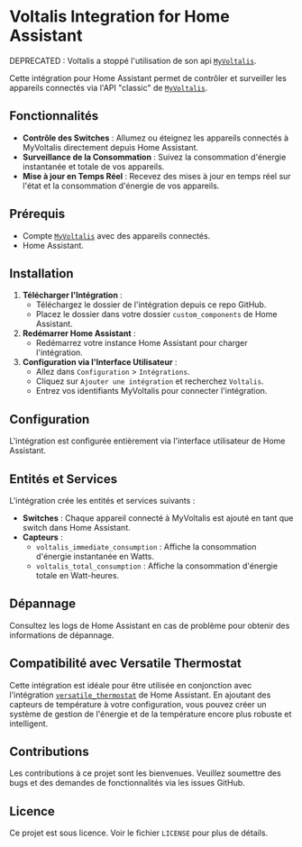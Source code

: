 # Voltalis Integration for Home Assistant

DEPRECATED : 
Voltalis a stoppé l'utilisation de son api [`MyVoltalis`](https://classic.myvoltalis.com/).

Cette intégration pour Home Assistant permet de contrôler et surveiller les appareils connectés via l'API "classic" de [`MyVoltalis`](https://classic.myvoltalis.com/).

## Fonctionnalités

* **Contrôle des Switches** : Allumez ou éteignez les appareils connectés à MyVoltalis directement depuis Home Assistant.
* **Surveillance de la Consommation** : Suivez la consommation d'énergie instantanée et totale de vos appareils.
* **Mise à jour en Temps Réel** : Recevez des mises à jour en temps réel sur l'état et la consommation d'énergie de vos appareils.

## Prérequis

* Compte [`MyVoltalis`](https://myvoltalis.com/) avec des appareils connectés.
* Home Assistant.

## Installation

1. **Télécharger l'Intégration** :
   * Téléchargez le dossier de l'intégration depuis ce repo GitHub.
   * Placez le dossier dans votre dossier `custom_components` de Home Assistant.
2. **Redémarrer Home Assistant** :
   * Redémarrez votre instance Home Assistant pour charger l'intégration.
3. **Configuration via l'Interface Utilisateur** :
   * Allez dans `Configuration` > `Intégrations`.
   * Cliquez sur `Ajouter une intégration` et recherchez `Voltalis`.
   * Entrez vos identifiants MyVoltalis pour connecter l'intégration.

## Configuration

L'intégration est configurée entièrement via l'interface utilisateur de Home Assistant.

## Entités et Services

L'intégration crée les entités et services suivants :

* **Switches** : Chaque appareil connecté à MyVoltalis est ajouté en tant que switch dans Home Assistant.
* **Capteurs** :
  * `voltalis_immediate_consumption` : Affiche la consommation d'énergie instantanée en Watts.
  * `voltalis_total_consumption` : Affiche la consommation d'énergie totale en Watt-heures.

## Dépannage

Consultez les logs de Home Assistant en cas de problème pour obtenir des informations de dépannage.

## Compatibilité avec Versatile Thermostat

Cette intégration est idéale pour être utilisée en conjonction avec l'intégration [`versatile_thermostat`](https://www.home-assistant.io/integrations/versatile_thermostat/) de Home Assistant. En ajoutant des capteurs de température à votre configuration, vous pouvez créer un système de gestion de l'énergie et de la température encore plus robuste et intelligent.

## Contributions

Les contributions à ce projet sont les bienvenues. Veuillez soumettre des bugs et des demandes de fonctionnalités via les issues GitHub.

## Licence

Ce projet est sous licence. Voir le fichier `LICENSE` pour plus de détails.
